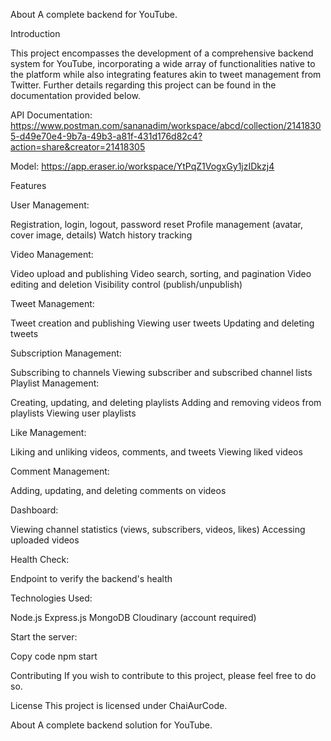 About A complete backend for YouTube.

Introduction

This project encompasses the development of a comprehensive backend system for YouTube, incorporating a wide array of functionalities native to the platform while also integrating features akin to tweet management from Twitter. Further details regarding this project can be found in the documentation provided below.

API Documentation:
https://www.postman.com/sananadim/workspace/abcd/collection/21418305-d49e70e4-9b7a-49b3-a81f-431d176d82c4?action=share&creator=21418305

Model:
https://app.eraser.io/workspace/YtPqZ1VogxGy1jzIDkzj4

Features

User Management:

Registration, login, logout, password reset
Profile management (avatar, cover image, details)
Watch history tracking

Video Management:

Video upload and publishing
Video search, sorting, and pagination
Video editing and deletion
Visibility control (publish/unpublish)

Tweet Management:

Tweet creation and publishing
Viewing user tweets
Updating and deleting tweets

Subscription Management:

Subscribing to channels
Viewing subscriber and subscribed channel lists
Playlist Management:

Creating, updating, and deleting playlists
Adding and removing videos from playlists
Viewing user playlists

Like Management:

Liking and unliking videos, comments, and tweets
Viewing liked videos

Comment Management:

Adding, updating, and deleting comments on videos

Dashboard:

Viewing channel statistics (views, subscribers, videos, likes)
Accessing uploaded videos

Health Check:

Endpoint to verify the backend's health

Technologies Used:

Node.js
Express.js
MongoDB
Cloudinary (account required)

Start the server:

Copy code
npm start

Contributing
If you wish to contribute to this project, please feel free to do so.

License
This project is licensed under ChaiAurCode.

About
A complete backend solution for YouTube.
